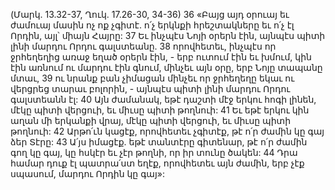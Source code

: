 (Մարկ. 13.32-37, Ղուկ. 17.26-30, 34-36)
36 «Բայց այդ օրուայ եւ ժամուայ մասին ոչ ոք չգիտէ. ո՛չ երկնքի հրեշտակները եւ ո՛չ էլ Որդին, այլ՝ միայն Հայրը: 37 Եւ ինչպէս Նոյի օրերն էին, այնպէս պիտի լինի մարդու Որդու գալստեանը. 38 որովհետեւ, ինչպէս որ ջրհեղեղից առաջ եղած օրերն էին, - երբ ուտում էին եւ խմում, կին էին առնում ու մարդու էին գնում, մինչեւ այն օրը, երբ Նոյը տապանը մտաւ, 39 ու նրանք բան չիմացան մինչեւ որ ջրհեղեղը եկաւ ու վերցրեց տարաւ բոլորին, - այնպէս պիտի լինի մարդու Որդու գալստեանն էլ: 40 Այն ժամանակ, եթէ դաշտի մէջ երկու հոգի լինեն, մէկը պիտի վերցուի, եւ միւսը պիտի թողնուի: 41 Եւ եթէ երկու կին աղան մի երկանքի վրայ, մէկը պիտի վերցուի, եւ միւսը պիտի թողնուի: 42 Արթո՛ւն կացէք, որովհետեւ չգիտէք, թէ ո՛ր ժամին կը գայ ձեր Տէրը: 43 Ա՛յս իմացէք. եթէ տանտէրը գիտենար, թէ ո՛ր ժամին գող կը գայ, կը հսկէր եւ չէր թողնի, որ իր տունը ծակեն: 44 Դրա համար դուք էլ պատրա՛ստ եղէք, որովհետեւ այն ժամին, երբ չէք սպասում, մարդու Որդին կը գայ»:
